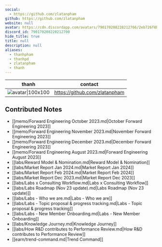 ```yaml
---
social: 
  - https://github.com/zlatanpham
github: https://github.com/zlatanpham
website: null
avatar: https://cdn.discordapp.com/avatars/790170208228212766/2eb726f8baa632a90eb7600fabd804d8?size=1024
discord_id: 790170208228212700
hide_title: true
title: null
description: null
aliases: 
  - thanhpham
  - thanhpd
  - zlatanpham
  - thanh
---
```

<div class="profile"/>

| thanh                                                                                                                | contact                       |
| -------------------------------------------------------------------------------------------------------------------- | ----------------------------- |
| ![avatar\|100x100](https://cdn.discordapp.com/avatars/790170208228212766/2eb726f8baa632a90eb7600fabd804d8?size=1024) | https://github.com/zlatanpham |

## Contributed Notes

- [[memo/Forward Engineering October 2023.md|October Forward Engineering 2023]]
- [[memo/Forward Engineering November 2023.md|November Forward Engineering 2023]]
- [[memo/Forward Engineering December 2023.md|December Forward Engineering 2023]]
- [[memo/Forward Engineering August 2023.md|Forward Engineering August 2023]]
- [[labs/Reward Model & Nomination.md|Reward Model & Nomination]]
- [[labs/Market Report Jan 2024.md|Market Report Jan 2024]]
- [[labs/Market Report Feb 2024.md|Market Report Feb 2024]]
- [[labs/Market Report Dec 2023.md|Market Report Dec 2023]]
- [[labs/Labs x Consulting Workflow.md|Labs x Consulting Workflow]]
- [[labs/Labs Roadmap (Nov 23 update).md|Labs Roadmap (Nov 23 update)]]
- [[labs/Labs - Who we are.md|Labs - Who we are]]
- [[labs/Labs - Topic proposal & progress tracking.md|Labs - Topic proposal & progress tracking]]
- [[labs/Labs - New Member Onboarding.md|Labs - New Member Onboarding]]
- [[labs/Knowledge Journey.md|Knowledge Journey]]
- [[labs/How R&D contributes to Performance Review.md|How R&D contributes to Performance Review]]
- [[earn/trend-command.md|Trend Command]]
